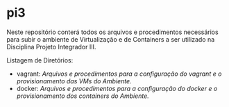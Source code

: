 # pi3
Neste repositório conterá todos os arquivos e procedimentos necessários para subir o ambiente de Virtualização e de Containers a ser utilizado na Disciplina Projeto Integrador III.

Listagem de Diretórios:
 - vagrant: *Arquivos e procedimentos para a configuração do vagrant e o provisionamento das VMs do Ambiente.*
 - docker: *Arquivos e procedimentos para a configuração do docker e o provisionamento dos containers do Ambiente.*
